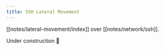 ```yaml
---
title: SSH Lateral Movement
---
```


[[notes/lateral-movement/index]] over [[notes/network/ssh]].

Under construction 🚧
